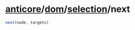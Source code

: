 # [anticore](../../../../../#reference)/[dom](../../#reference)/[selection](../#reference)/<a name="reference">next</a>

```js
next(node, targets)
```